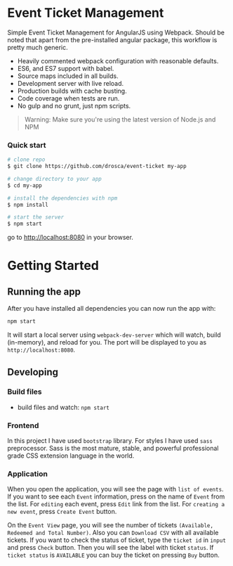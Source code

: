# Event Ticket Management

Simple Event Ticket Management for AngularJS using Webpack. Should be noted that apart from the
pre-installed angular package, this workflow is pretty much generic.

* Heavily commented webpack configuration with reasonable defaults.
* ES6, and ES7 support with babel.
* Source maps included in all builds.
* Development server with live reload.
* Production builds with cache busting.
* Code coverage when tests are run.
* No gulp and no grunt, just npm scripts.

>Warning: Make sure you're using the latest version of Node.js and NPM

### Quick start

```bash
# clone repo
$ git clone https://github.com/drosca/event-ticket my-app

# change directory to your app
$ cd my-app

# install the dependencies with npm
$ npm install

# start the server
$ npm start
```

go to [http://localhost:8080](http://localhost:8080) in your browser.

# Getting Started

## Running the app

After you have installed all dependencies you can now run the app with:
```bash
npm start
```

It will start a local server using `webpack-dev-server` which will watch, build (in-memory), and reload for you. The port will be displayed to you as `http://localhost:8080`.

## Developing

### Build files

* build files and watch: `npm start`

### Frontend

In this project I have used `bootstrap` library. For styles I have used `sass` preprocessor.
Sass is the most mature, stable, and powerful professional grade CSS extension language in the world.

### Application

When you open the application, you will see the page with `list of events`.
If you want to see each `Event` information, press on the name of `Event` from the list.
For `editing` each event, press `Edit` link from the list.
For `creating a new event`, press `Create Event` button.

On the `Event View` page, you will see the number of tickets `(Available, Redeemed and Total Number)`.
Also you can `Download CSV` with all available tickets.
If you want to check the status of ticket, type the `ticket id` in `input` and press `Check` button.
Then you will see the label with ticket `status`.
If `ticket status` is `AVAILABLE` you can buy the ticket on pressing `Buy` button.



